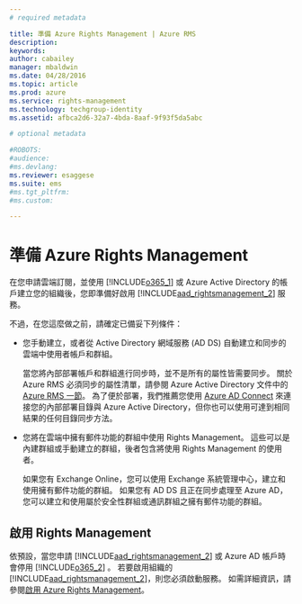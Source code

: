 ```yaml
---
# required metadata

title: 準備 Azure Rights Management | Azure RMS
description:
keywords:
author: cabailey
manager: mbaldwin
ms.date: 04/28/2016
ms.topic: article
ms.prod: azure
ms.service: rights-management
ms.technology: techgroup-identity
ms.assetid: afbca2d6-32a7-4bda-8aaf-9f93f5da5abc

# optional metadata

#ROBOTS:
#audience:
#ms.devlang:
ms.reviewer: esaggese
ms.suite: ems
#ms.tgt_pltfrm:
#ms.custom:

---
```


# 準備 Azure Rights Management
在您申請雲端訂閱，並使用 [!INCLUDE[o365_1](../includes/o365_1_md.md)] 或 Azure Active Directory 的帳戶建立您的組織後，您即準備好啟用 [!INCLUDE[aad_rightsmanagement_2](../includes/aad_rightsmanagement_2_md.md)] 服務。

不過，在您這麼做之前，請確定已備妥下列條件：

-   您手動建立，或者從 Active Directory 網域服務 (AD DS) 自動建立和同步的雲端中使用者帳戶和群組。

    當您將內部部署帳戶和群組進行同步時，並不是所有的屬性皆需要同步。 關於 Azure RMS 必須同步的屬性清單，請參閱 Azure Active Directory 文件中的 [Azure RMS 一節](/active-directory/active-directory-aadconnectsync-attributes-synchronized.md#azure-rms)。 為了便於部署，我們推薦您使用 [Azure AD Connect](/active-directory/active-directory-aadconnectsync-whatis) 來連接您的內部部署目錄與 Azure Active Directory，但你也可以使用可達到相同結果的任何目錄同步方法。

-   您將在雲端中擁有郵件功能的群組中使用 Rights Management。 這些可以是內建群組或手動建立的群組，後者包含將使用 Rights Management 的使用者。

    如果您有 Exchange Online，您可以使用 Exchange 系統管理中心，建立和使用擁有郵件功能的群組。 如果您有 AD DS 且正在同步處理至 Azure AD，您可以建立和使用屬於安全性群組或通訊群組之擁有郵件功能的群組。

## 啟用 Rights Management
依預設，當您申請 [!INCLUDE[aad_rightsmanagement_2](../includes/aad_rightsmanagement_2_md.md)] 或 Azure AD 帳戶時會停用 [!INCLUDE[o365_2](../includes/o365_2_md.md)] 。 若要啟用組織的 [!INCLUDE[aad_rightsmanagement_2](../includes/aad_rightsmanagement_2_md.md)]，則您必須啟動服務。 如需詳細資訊，請參閱[啟用 Azure Rights Management](../deploy-use/activate-service.md)。





<!--HONumber=Apr16_HO4-->


